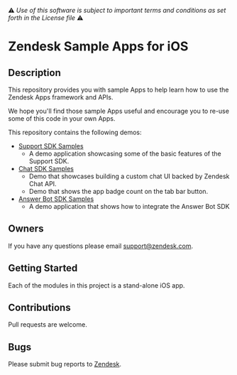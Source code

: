 :warning: *Use of this software is subject to important terms and conditions as set forth in the License file* :warning:

# Zendesk Sample Apps for iOS

## Description
This repository provides you with sample Apps to help learn how to use the Zendesk Apps framework and APIs.

We hope you'll find those sample Apps useful and encourage you to re-use some of this code in your own Apps.

This repository contains the following demos:
- [Support SDK Samples](SupportSDKSamples)
  - A demo application showcasing some of the basic features of the Support SDK.
- [Chat SDK Samples](ChatSDKSamples)
  - Demo that showcases building a custom chat UI backed by Zendesk Chat API.
  - Demo that shows the app badge count on the tab bar button.
- [Answer Bot SDK Samples](AnswerBotSDKSample)
  - A demo application that shows how to integrate the Answer Bot SDK

## Owners
If you have any questions please email support@zendesk.com.

## Getting Started
Each of the modules in this project is a stand-alone iOS app.

## Contributions
Pull requests are welcome.

## Bugs
Please submit bug reports to [Zendesk](https://support.zendesk.com/requests/new).
